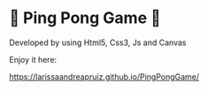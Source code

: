 <h1>🏓 Ping Pong Game 🏓</h1>

Developed by using Html5, Css3, Js and Canvas

Enjoy it here: 

https://larissaandreapruiz.github.io/PingPongGame/
